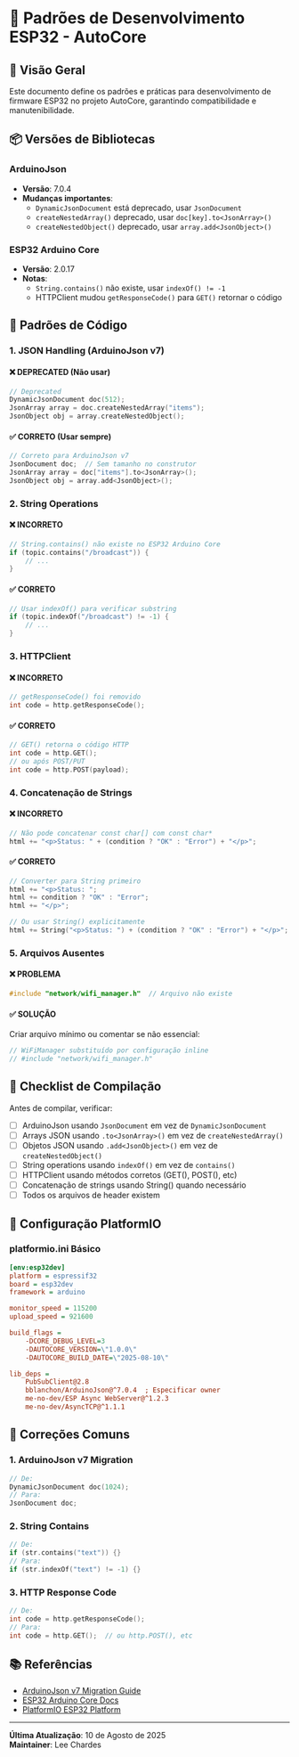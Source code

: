 # 📘 Padrões de Desenvolvimento ESP32 - AutoCore

## 🎯 Visão Geral
Este documento define os padrões e práticas para desenvolvimento de firmware ESP32 no projeto AutoCore, garantindo compatibilidade e manutenibilidade.

## 📦 Versões de Bibliotecas

### ArduinoJson
- **Versão**: 7.0.4
- **Mudanças importantes**:
  - `DynamicJsonDocument` está deprecado, usar `JsonDocument`
  - `createNestedArray()` deprecado, usar `doc[key].to<JsonArray>()`
  - `createNestedObject()` deprecado, usar `array.add<JsonObject>()`

### ESP32 Arduino Core
- **Versão**: 2.0.17
- **Notas**:
  - `String.contains()` não existe, usar `indexOf() != -1`
  - HTTPClient mudou `getResponseCode()` para `GET()` retornar o código

## 🔧 Padrões de Código

### 1. JSON Handling (ArduinoJson v7)

#### ❌ DEPRECATED (Não usar)
```cpp
// Deprecated
DynamicJsonDocument doc(512);
JsonArray array = doc.createNestedArray("items");
JsonObject obj = array.createNestedObject();
```

#### ✅ CORRETO (Usar sempre)
```cpp
// Correto para ArduinoJson v7
JsonDocument doc;  // Sem tamanho no construtor
JsonArray array = doc["items"].to<JsonArray>();
JsonObject obj = array.add<JsonObject>();
```

### 2. String Operations

#### ❌ INCORRETO
```cpp
// String.contains() não existe no ESP32 Arduino Core
if (topic.contains("/broadcast")) {
    // ...
}
```

#### ✅ CORRETO
```cpp
// Usar indexOf() para verificar substring
if (topic.indexOf("/broadcast") != -1) {
    // ...
}
```

### 3. HTTPClient

#### ❌ INCORRETO
```cpp
// getResponseCode() foi removido
int code = http.getResponseCode();
```

#### ✅ CORRETO
```cpp
// GET() retorna o código HTTP
int code = http.GET();
// ou após POST/PUT
int code = http.POST(payload);
```

### 4. Concatenação de Strings

#### ❌ INCORRETO
```cpp
// Não pode concatenar const char[] com const char*
html += "<p>Status: " + (condition ? "OK" : "Error") + "</p>";
```

#### ✅ CORRETO
```cpp
// Converter para String primeiro
html += "<p>Status: ";
html += condition ? "OK" : "Error";
html += "</p>";

// Ou usar String() explicitamente
html += String("<p>Status: ") + (condition ? "OK" : "Error") + "</p>";
```

### 5. Arquivos Ausentes

#### ❌ PROBLEMA
```cpp
#include "network/wifi_manager.h"  // Arquivo não existe
```

#### ✅ SOLUÇÃO
Criar arquivo mínimo ou comentar se não essencial:
```cpp
// WiFiManager substituído por configuração inline
// #include "network/wifi_manager.h"
```

## 📝 Checklist de Compilação

Antes de compilar, verificar:

- [ ] ArduinoJson usando `JsonDocument` em vez de `DynamicJsonDocument`
- [ ] Arrays JSON usando `.to<JsonArray>()` em vez de `createNestedArray()`
- [ ] Objetos JSON usando `.add<JsonObject>()` em vez de `createNestedObject()`
- [ ] String operations usando `indexOf()` em vez de `contains()`
- [ ] HTTPClient usando métodos corretos (GET(), POST(), etc)
- [ ] Concatenação de strings usando String() quando necessário
- [ ] Todos os arquivos de header existem

## 🚀 Configuração PlatformIO

### platformio.ini Básico
```ini
[env:esp32dev]
platform = espressif32
board = esp32dev
framework = arduino

monitor_speed = 115200
upload_speed = 921600

build_flags = 
    -DCORE_DEBUG_LEVEL=3
    -DAUTOCORE_VERSION=\"1.0.0\"
    -DAUTOCORE_BUILD_DATE=\"2025-08-10\"

lib_deps = 
    PubSubClient@2.8
    bblanchon/ArduinoJson@^7.0.4  ; Especificar owner
    me-no-dev/ESP Async WebServer@^1.2.3
    me-no-dev/AsyncTCP@^1.1.1
```

## 🔨 Correções Comuns

### 1. ArduinoJson v7 Migration
```cpp
// De:
DynamicJsonDocument doc(1024);
// Para:
JsonDocument doc;
```

### 2. String Contains
```cpp
// De:
if (str.contains("text")) {}
// Para:
if (str.indexOf("text") != -1) {}
```

### 3. HTTP Response Code
```cpp
// De:
int code = http.getResponseCode();
// Para:
int code = http.GET();  // ou http.POST(), etc
```

## 📚 Referências

- [ArduinoJson v7 Migration Guide](https://arduinojson.org/v7/how-to/upgrade-from-v6/)
- [ESP32 Arduino Core Docs](https://docs.espressif.com/projects/arduino-esp32/)
- [PlatformIO ESP32 Platform](https://docs.platformio.org/en/latest/platforms/espressif32.html)

---

**Última Atualização**: 10 de Agosto de 2025  
**Maintainer**: Lee Chardes